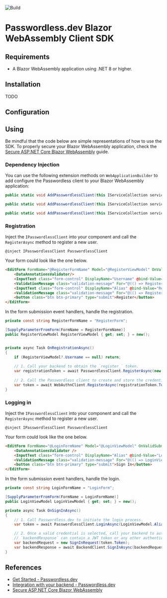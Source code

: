 ![Build](https://github.com/bitwarden/passwordless-blazor-webassembly/actions/workflows/ci.yml/badge.svg)

# Passwordless.dev Blazor WebAssembly Client SDK

## Requirements

- A Blazor WebAssembly application using .NET 8 or higher.

## Installation

TODO

## Configuration

## Using

Be mindful that the code below are simple representations of how to use the SDK. To properly secure your Blazor WebAssembly application, check the [Secure ASP.NET Core Blazor WebAssembly](https://learn.microsoft.com/en-us/aspnet/core/blazor/security/webassembly/) guide.

### Dependency Injection

You can use the following extension methods on `WebApplicationBuilder` to add configure the Passwordless client to your
Blazor WebAssembly application:

```csharp
public static void AddPasswordlessClient(this IServiceCollection services, Action<PasswordlessOptions> configureOptions);

public static void AddPasswordlessClient(this IServiceCollection services, IConfiguration configuration);

public static void AddPasswordlessClient(this IServiceCollection services, string section);
```

### Registration

Inject the `IPasswordlessClient` into your component and call the `RegisterAsync` method to register a new user.

```
@inject IPasswordlessClient PasswordlessClient
```

Your form could look like the one below.

```html
<EditForm FormName="@RegisterFormName" Model="@RegisterViewModel" OnValidSubmit="OnRegistrationAsync">
    <DataAnnotationsValidator/>
    <InputText class="form-control" DisplayName="Username" @bind-Value="RegisterViewModel.Username" placeholder="Username"/>
    <ValidationMessage class="validation-message" For="@(() => RegisterViewModel.Username)"/>
    <InputText class="form-control" DisplayName="Alias" @bind-Value="RegisterViewModel.Alias" placeholder="Alias (optional)"/>
    <ValidationMessage class="validation-message" For="@(() => RegisterViewModel.Alias)"/>
    <button class="btn btn-primary" type="submit">Register</button>
</EditForm>
```

In the form submission event handlers, handle the registration.

```csharp
private const string RegisterFormName = "RegisterForm";

[SupplyParameterFromForm(FormName = RegisterFormName)]
public RegisterViewModel RegisterViewModel { get; set; } = new();


private async Task OnRegistrationAsync()
{
    if (RegisterViewModel?.Username == null) return;
    
    // 1. Call your backend to obtain the `register_` token.
    var registrationToken = await PasswordlessClient.RegisterAsync(new RegisterRequest(RegisterViewModel.Username, RegisterViewModel.Alias));
    
    // 2. Call the Passwordless client to create and store the credentials.
    var token = await WebAuthnClient.RegisterAsync(registrationToken.Token, RegisterViewModel.Alias!);
}
```

### Logging in

Inject the `IPasswordlessClient` into your component and call the `RegisterAsync` method to register a new user.

```
@inject IPasswordlessClient PasswordlessClient
```

Your form could look like the one below.

```html
<EditForm FormName="@LoginFormName" Model="@LoginViewModel" OnValidSubmit="OnSignInAsync">
    <DataAnnotationsValidator />
    <InputText class="form-control" DisplayName="Alias" @bind-Value="LoginViewModel.Alias" placeholder="Alias (optional)"/>
    <ValidationMessage class="validation-message" For="@(() => LoginViewModel.Alias)"/>
    <button class="btn btn-primary" type="submit">Sign In</button>
</EditForm>
```

In the form submission event handlers, handle the login.

```csharp
private const string LoginFormName = "LoginForm";

[SupplyParameterFromForm(FormName = LoginFormName)]
public LoginViewModel LoginViewModel { get; set; } = new();

private async Task OnSignInAsync()
{
    // 1. Call Passwordless.dev to initiate the login process.
    var token = await PasswordlessClient.LoginAsync(LoginViewModel.Alias!);

    // 2. Once a valid credential is selected, call your backend to authenticate the user.
    // `backendResponse` can contain a JWT token or any other authentication information.
    var backendRequest = new SignInRequest(token.Token);
    var backendResponse = await BackendClient.SignInAsync(backendRequest);
}
```

## References

- [Get Started - Passwordless.dev](https://docs.passwordless.dev/guide/get-started.html)
- [Integration with your backend - Passwordless.dev](https://docs.passwordless.dev/guide/backend)
- [Secure ASP.NET Core Blazor WebAssembly](https://learn.microsoft.com/en-us/aspnet/core/blazor/security/webassembly/)
